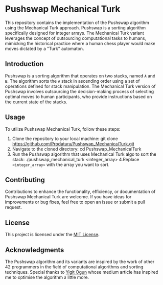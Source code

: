 # Pushswap Mechanical Turk

This repository contains the implementation of the Pushswap algorithm using the Mechanical Turk approach. Pushswap is a sorting algorithm specifically designed for integer arrays. The Mechanical Turk variant leverages the concept of outsourcing computational tasks to humans, mimicking the historical practice where a human chess player would make moves dictated by a "Turk" automaton.

## Introduction
Pushswap is a sorting algorithm that operates on two stacks, named `A` and `B`. The algorithm sorts the `A` stack in ascending order using a set of operations defined for stack manipulation. The Mechanical Turk version of Pushswap involves outsourcing the decision-making process of selecting optimal moves to human participants, who provide instructions based on the current state of the stacks.

## Usage
To utilize Pushswap Mechanical Turk, follow these steps:
1. Clone the repository to your local machine:
git clone https://github.com/Prodaturu/Pushswap_MechanicalTurk.git
2. Navigate to the cloned directory:
cd Pushswap_MechanicalTurk
3. Run the Pushswap algorithm that uses Mechanical Turk algo to sort the stack:
./pushswap_mechanical_turk <integer_array>
4.Replace `<integer_array>` with the array you want to sort.

## Contributing
Contributions to enhance the functionality, efficiency, or documentation of Pushswap Mechanical Turk are welcome. If you have ideas for improvements or bug fixes, feel free to open an issue or submit a pull request.

## License
This project is licensed under the [MIT License](LICENSE).

## Acknowledgments
The Pushswap algorithm and its variants are inspired by the work of other 42 programmers in the field of computational algorithms and sorting techniques. Special thanks to [Yigit Ogun](https://medium.com/@ayogun) whose medium article has inspired me to optimise the algorithm a little more.
